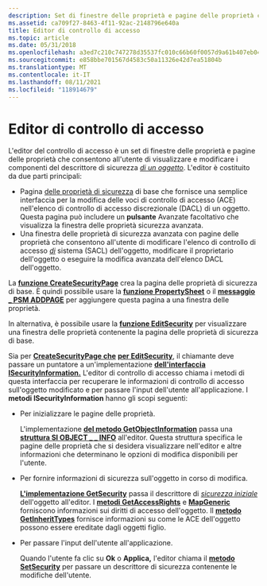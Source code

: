 ```yaml
---
description: Set di finestre delle proprietà e pagine delle proprietà che consentono all'utente di visualizzare e modificare i componenti di un descrittore di sicurezza degli oggetti.
ms.assetid: ca709f27-8463-4f11-92ac-2148796e640a
title: Editor di controllo di accesso
ms.topic: article
ms.date: 05/31/2018
ms.openlocfilehash: a3ed7c210c747278d35537fc010c66b60f0057d9a61b407eb04e993f8928f2d8
ms.sourcegitcommit: e858bbe701567d4583c50a11326e42d7ea51804b
ms.translationtype: MT
ms.contentlocale: it-IT
ms.lasthandoff: 08/11/2021
ms.locfileid: "118914679"
---
```

# <a name="access-control-editor"></a>Editor di controllo di accesso

L'editor del controllo di accesso è un set di finestre delle proprietà e pagine delle proprietà che consentono all'utente di visualizzare e modificare i componenti del descrittore di sicurezza [*di un oggetto*](/windows/desktop/SecGloss/s-gly). L'editor è costituito da due parti principali:

-   Pagina [delle proprietà di sicurezza](basic-security-property-page.md) di base che fornisce una semplice interfaccia per la modifica delle voci di controllo di accesso (ACE) nell'elenco di controllo di accesso discrezionale (DACL) di un oggetto. [](/windows/desktop/SecGloss/a-gly) [](/windows/desktop/SecGloss/d-gly) Questa pagina può includere un **pulsante** Avanzate facoltativo che visualizza la finestra delle proprietà sicurezza avanzata.
-   Una [](advanced-security-property-sheet.md) finestra delle proprietà di sicurezza avanzata con pagine delle proprietà che consentono all'utente di modificare l'elenco di controllo di accesso [*di*](/windows/desktop/SecGloss/s-gly) sistema (SACL) dell'oggetto, modificare il proprietario dell'oggetto o eseguire la modifica avanzata dell'elenco DACL dell'oggetto.

La [**funzione CreateSecurityPage**](/windows/desktop/api/Aclui/nf-aclui-createsecuritypage) crea la pagina delle proprietà di sicurezza di base. È quindi possibile usare la [**funzione PropertySheet**](/windows/win32/api/prsht/nf-prsht-propertysheeta) o il [**messaggio \_ PSM ADDPAGE**](../controls/psm-addpage.md) per aggiungere questa pagina a una finestra delle proprietà.

In alternativa, è possibile usare la [**funzione EditSecurity**](/windows/desktop/api/Aclui/nf-aclui-editsecurity) per visualizzare una finestra delle proprietà contenente la pagina delle proprietà di sicurezza di base.

Sia per [**CreateSecurityPage che**](/windows/desktop/api/Aclui/nf-aclui-createsecuritypage) [**per EditSecurity**](/windows/desktop/api/Aclui/nf-aclui-editsecurity), il chiamante deve passare un puntatore a un'implementazione [**dell'interfaccia ISecurityInformation.**](/windows/win32/api/aclui/nn-aclui-isecurityinformation) L'editor di controllo di accesso chiama i metodi di questa interfaccia per recuperare le informazioni di controllo di accesso sull'oggetto modificato e per passare l'input dell'utente all'applicazione. I **metodi ISecurityInformation** hanno gli scopi seguenti:

-   Per inizializzare le pagine delle proprietà.

    L'implementazione [**del metodo GetObjectInformation**](/windows/win32/api/aclui/nf-aclui-isecurityinformation-getobjectinformation) passa una [**struttura SI OBJECT \_ \_ INFO**](/windows/desktop/api/Aclui/ns-aclui-si_object_info) all'editor. Questa struttura specifica le pagine delle proprietà che si desidera visualizzare nell'editor e altre informazioni che determinano le opzioni di modifica disponibili per l'utente.

-   Per fornire informazioni di sicurezza sull'oggetto in corso di modifica.

    [**L'implementazione GetSecurity**](/windows/win32/api/aclui/nf-aclui-isecurityinformation-getsecurity) passa il descrittore di [*sicurezza iniziale*](/windows/desktop/SecGloss/s-gly) dell'oggetto all'editor. I [**metodi GetAccessRights**](/windows/win32/api/aclui/nf-aclui-isecurityinformation-getaccessrights) e [**MapGeneric**](/windows/win32/api/aclui/nf-aclui-isecurityinformation-mapgeneric) forniscono informazioni sui diritti di accesso dell'oggetto. Il [**metodo GetInheritTypes**](/windows/win32/api/aclui/nf-aclui-isecurityinformation-getinherittypes) fornisce informazioni su come le ACE dell'oggetto possono essere ereditate dagli oggetti figlio.

-   Per passare l'input dell'utente all'applicazione.

    Quando l'utente fa clic su **Ok** o **Applica,** l'editor chiama il [**metodo SetSecurity**](/windows/win32/api/aclui/nf-aclui-isecurityinformation-setsecurity) per passare un descrittore di sicurezza contenente le modifiche dell'utente.

 

 
